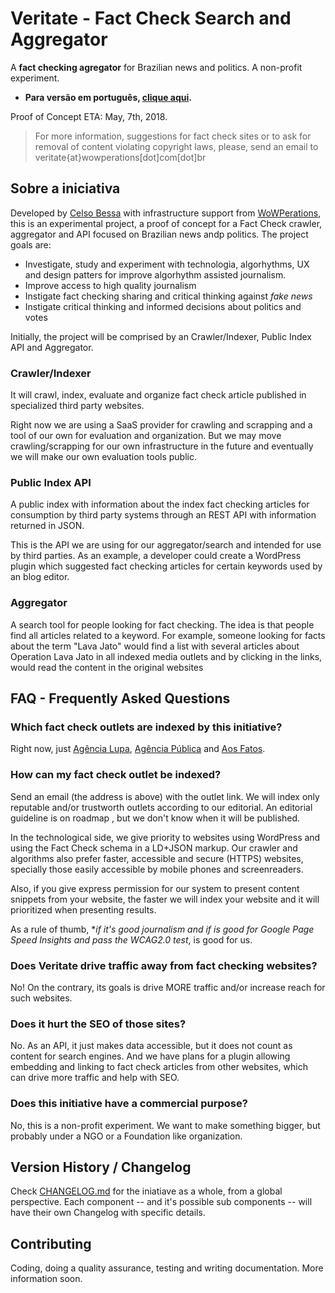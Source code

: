 # Veritate - Fact Check Search and Aggregator

A **fact checking agregator** for Brazilian news and politics. A non-profit experiment.

- **Para versão em português, [clique aqui](README.md).**

Proof of Concept ETA:  May, 7th, 2018.

> For more information, suggestions for fact check sites or to ask for removal of content violating copyright laws, please, send an email to veritate{at}wowperations[dot]com[dot]br

## Sobre a iniciativa

Developed by [Celso Bessa](https://www.celsobessa.com.br) with infrastructure support from [WoWPerations](https://www.wowperations.com.br), this is an experimental project, a proof of concept for a Fact Check crawler, aggregator and API focused on Brazilian news andp politics. The project goals are:

- Investigate, study and experiment with technologia, algorhythms, UX and design patters for improve algorhythm assisted journalism.
- Improve access to high quality journalism
- Instigate fact checking sharing and critical thinking against _fake news_
- Instigate critical thinking and informed decisions about politics and votes

Initially, the project will be comprised by an Crawler/Indexer, Public Index API and Aggregator.

### Crawler/Indexer

It will crawl, index, evaluate and organize fact check article published in specialized third party websites.

Right now we are using a SaaS provider for crawling and scrapping and a tool of our own for evaluation and organization. But we may move crawling/scrapping for our own infrastructure in the future and eventually we will make our own evaluation tools public.

### Public Index API

A public index with information about the index fact checking articles for consumption by third party systems through an REST API with information returned in JSON.

This is the API we are using for our aggregator/search and intended for use by third parties. As an example, a developer could create a WordPress plugin which suggested fact checking articles for certain keywords used by an blog editor.

### Aggregator

A search tool for people looking for fact checking. The idea is that people find all articles related to a keyword. For example, someone looking for facts about the term "Lava Jato" would find a list with several articles about Operation Lava Jato in all indexed media outlets and by clicking in the links, would read the content in the original websites

## FAQ - Frequently Asked Questions

### Which fact check outlets are indexed by this initiative?

Right now, just [Agência Lupa](http://piaui.folha.uol.com.br/lupa/), [Agência Pública](https://apublica.org/checagem/) and [Aos Fatos](https://aosfatos.org).

### How can my fact check outlet be indexed?

Send an email (the address is above) with the outlet link. We will index only reputable and/or trustworth outlets according to our editorial. An editorial guideline is on roadmap , but we don't know when it will be published.

In the technological side, we give priority to websites using WordPress and using the Fact Check schema in a LD+JSON markup. Our crawler and algorithms also prefer faster, accessible and secure (HTTPS) websites, specially those easily accessible by mobile phones and screenreaders.

Also, if you give express permission for our system to present content snippets from your website, the faster we will index your website and it will prioritized when presenting results.

As a rule of thumb, **if it's good journalism and if is good for Google Page Speed Insights and pass the WCAG2.0 test*, is good for us.

### Does Veritate drive traffic away from fact checking websites?

No! On the contrary, its goals is drive MORE traffic and/or increase reach for such websites.

### Does it hurt the SEO of those sites?

No. As an API, it just makes data accessible, but it does not count as content for search engines. And we have plans for a plugin allowing embedding and linking to fact check articles from other websites, which can drive more traffic and help with SEO.

### Does this initiative have a commercial purpose?

No, this is a non-profit experiment. We want to make something bigger, but probably under a NGO or a Foundation like organization.

## Version History / Changelog

Check [CHANGELOG.md](CHANGELOG.md) for the iniatiave as a whole, from a global perspective. Each component -- and it's possible sub components -- will have their own Changelog with specific details.

## Contributing

Coding, doing a quality assurance, testing and writing documentation. More information soon.